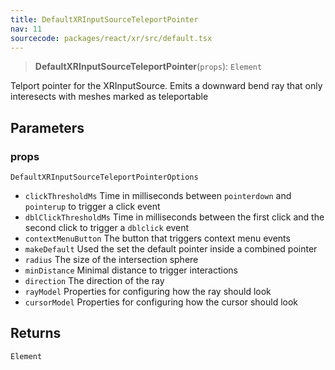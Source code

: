 ```yaml
---
title: DefaultXRInputSourceTeleportPointer
nav: 11
sourcecode: packages/react/xr/src/default.tsx
---
```


> **DefaultXRInputSourceTeleportPointer**(`props`): `Element`

Telport pointer for the XRInputSource.
Emits a downward bend ray that only interesects with meshes marked as teleportable

## Parameters

### props

`DefaultXRInputSourceTeleportPointerOptions`

* `clickThresholdMs` Time in milliseconds between `pointerdown` and `pointerup` to trigger a click event
* `dblClickThresholdMs` Time in milliseconds between the first click and the second click to trigger a `dblclick` event
* `contextMenuButton` The button that triggers context menu events
* `makeDefault` Used the set the default pointer inside a combined pointer
* `radius` The size of the intersection sphere
* `minDistance` Minimal distance to trigger interactions
* `direction` The direction of the ray
* `rayModel` Properties for configuring how the ray should look
* `cursorModel` Properties for configuring how the cursor should look

## Returns

`Element`
